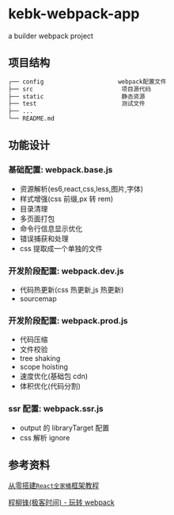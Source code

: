 # kebk-webpack-app

a builder webpack project

## 项目结构

```txt
┌── config                     webpack配置文件
├── src                         项目源代码
├── static                      静态资源
├── test                        测试文件
├── ...
└── README.md
```

## 功能设计

### 基础配置: webpack.base.js

- 资源解析(es6,react,css,less,图片,字体)
- 样式增强(css 前缀,px 转 rem)
- 目录清理
- 多页面打包
- 命令行信息显示优化
- 错误捕获和处理
- css 提取成一个单独的文件

### 开发阶段配置: webpack.dev.js

- 代码热更新(css 热更新,js 热更新)
- sourcemap

### 开发阶段配置: webpack.prod.js

- 代码压缩
- 文件校验
- tree shaking
- scope hoisting
- 速度优化(基础包 cdn)
- 体积优化(代码分割)

### ssr 配置: webpack.ssr.js

- output 的 libraryTarget 配置
- css 解析 ignore

## 参考资料

[从零搭建`React全家桶`框架教程](https://github.com/brickspert/blog/issues/1)

[程柳锋(极客时间) - 玩转 webpack](https://time.geekbang.org/course/detail/100028901-97202)
